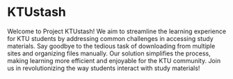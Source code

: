 # KTUstash
Welcome to Project KTUstash! We aim to streamline the learning experience for KTU students by addressing common challenges in accessing study materials. Say goodbye to the tedious task of downloading from multiple sites and organizing files manually. Our solution simplifies the process, making learning more efficient and enjoyable for the KTU community. Join us in revolutionizing the way students interact with study materials!

